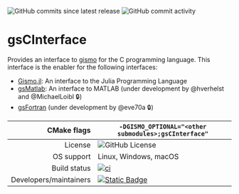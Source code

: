 ![GitHub commits since latest release](https://img.shields.io/github/commits-since/gismo/gsCInterface/latest?color=008A00)
![GitHub commit activity](https://img.shields.io/github/commit-activity/m/gismo/gsCInterface?color=008A00)

# gsCInterface
Provides an interface to [gismo](https://github.com/gismo/gismo) for the C programming language. This interface is the enabler for the following interfaces:
- [Gismo.jl](https://github.com/gismo/Gismo.jl): An interface to the Julia Programming Language
- [gsMatlab](https://github.com/gismo/gsMatlab): An interface to MATLAB (under development by @hverhelst and @MichaelLoibl :lock:) 
- [gsFortran](https://github.com/gismo/gsFortran) (under development by @eve70a :lock:)

|CMake flags|```-DGISMO_OPTIONAL="<other submodules>;gsCInterface"```|
|--:|---|
|License|![GitHub License](https://img.shields.io/github/license/gismo/gismo?color=008A00)|
|OS support|Linux, Windows, macOS|
|Build status|[![ci](https://github.com/gismo/gsCInterface/actions/workflows/ci.yml/badge.svg)](https://github.com/gismo/gsCInterface/actions/workflows/ci.yml)|
|Developers/maintainers| [![Static Badge](https://img.shields.io/badge/@hverhelst-008A00)](https://github.com/hverhelst)|

<!-- |DOI|[![DOI](https://zenodo.org/badge/DOI/10.5281/zenodo.15167503.svg)](https://doi.org/10.5281/zenodo.15167503)| -->
